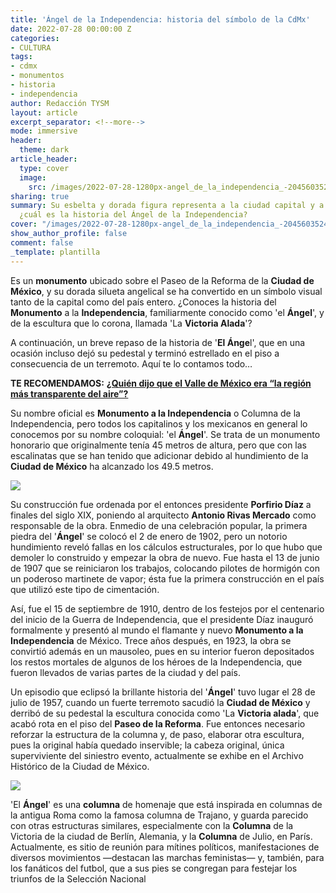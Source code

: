 ```yaml
---
title: 'Ángel de la Independencia: historia del símbolo de la CdMx'
date: 2022-07-28 00:00:00 Z
categories:
- CULTURA
tags:
- cdmx
- monumentos
- historia
- independencia
author: Redacción TYSM
layout: article
excerpt_separator: <!--more-->
mode: immersive
header:
  theme: dark
article_header:
  type: cover
  image:
    src: /images/2022-07-28-1280px-angel_de_la_independencia_-2045603524.jpeg
sharing: true
summary: Su esbelta y dorada figura representa a la ciudad capital y a todo México,
  ¿cuál es la historia del Ángel de la Independencia?
cover: "/images/2022-07-28-1280px-angel_de_la_independencia_-2045603524.jpeg"
show_author_profile: false
comment: false
_template: plantilla
---
```







Es un **monumento** ubicado sobre el Paseo de la Reforma de la **Ciudad de México**, y su dorada silueta angelical se ha convertido en un símbolo visual tanto de la capital como del país entero. ¿Conoces la historia del **Monumento** a la **Independencia**, familiarmente conocido como 'el **Ángel**', y de la escultura que lo corona, llamada 'La **Victoria Alada**'?

A continuación, un breve repaso de la historia de '**El Ánge**l', que en una ocasión incluso dejó su pedestal y terminó estrellado en el piso a consecuencia de un terremoto. Aquí te lo contamos todo…

**TE RECOMENDAMOS:** [**¿Quién dijo que el Valle de México era “la región más transparente del aire”?**](https://blog.tonoysumariachi.com/cultura/2022/10/13/quien-dijo-que-el-valle-de-mexico-era-la-region-mas-transparente-del-aire.html)

Su nombre oficial es **Monumento a la Independencia** o Columna de la Independencia, pero todos los capitalinos y los mexicanos en general lo conocemos por su nombre coloquial: 'el **Ángel**'. Se trata de un monumento honorario que originalmente tenía 45 metros de altura, pero que con las escalinatas que se han tenido que adicionar debido al hundimiento de la **Ciudad de México** ha alcanzado los 49.5 metros.

![](https://upload.wikimedia.org/wikipedia/commons/thumb/d/dc/Monumento_a_la_Independencia_%28El_Angel%29.jpg/682px-Monumento_a_la_Independencia_%28El_Angel%29.jpg)

Su construcción fue ordenada por el entonces presidente **Porfirio Díaz** a finales del siglo XIX, poniendo al arquitecto **Antonio Rivas Mercado** como responsable de la obra. Enmedio de una celebración popular, la primera piedra del '**Ángel**' se colocó el 2 de enero de 1902, pero un notorio hundimiento reveló fallas en los cálculos estructurales, por lo que hubo que demoler lo construido y empezar la obra de nuevo. Fue hasta el 13 de junio de 1907 que se reiniciaron los trabajos, colocando pilotes de hormigón con un poderoso martinete de vapor; ésta fue la primera construcción en el país que utilizó este tipo de cimentación.

Así, fue el 15 de septiembre de 1910, dentro de los festejos por el centenario del inicio de la Guerra de Independencia, que el presidente Díaz inauguró formalmente y presentó al mundo el flamante y nuevo **Monumento a la Independencia** de México. Trece años después, en 1923, la obra se convirtió además en un mausoleo, pues en su interior fueron depositados los restos mortales de algunos de los héroes de la Independencia, que fueron llevados de varias partes de la ciudad y del país.

Un episodio que eclipsó la brillante historia del '**Ángel**' tuvo lugar el 28 de julio de 1957, cuando un fuerte terremoto sacudió la **Ciudad de México** y derribó de su pedestal la escultura conocida como 'La **Victoria alada**', que acabó rota en el piso del **Paseo de la Reforma**. Fue entonces necesario reforzar la estructura de la columna y, de paso, elaborar otra escultura, pues la original había quedado inservible; la cabeza original, única superviviente del siniestro evento, actualmente se exhibe en el Archivo Histórico de la Ciudad de México.

![](https://upload.wikimedia.org/wikipedia/commons/thumb/c/c6/009520-003_DA%C3%91OS_DEL_SISMO_DEL_D%C3%8DA_28_JULIO_29_1957_%2830953952424%29.jpg/1024px-009520-003_DA%C3%91OS_DEL_SISMO_DEL_D%C3%8DA_28_JULIO_29_1957_%2830953952424%29.jpg)

'El **Ángel**' es una **columna** de homenaje que está inspirada en columnas de la antigua Roma como la famosa columna de Trajano, y guarda parecido con otras estructuras similares, especialmente con la **Columna** de la Victoria de la ciudad de Berlín, Alemania, y la **Columna** de Julio, en París. Actualmente, es sitio de reunión para mítines políticos, manifestaciones de diversos movimientos —destacan las marchas feministas— y, también, para los fanáticos del futbol, que a sus pies se congregan para festejar los triunfos de la Selección Nacional
